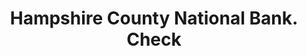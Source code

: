 ---
doi: 10.7916/D8Q541M8
date_other: '1880'
date_other_textual: 1880-1889
form: printed ephemera
genre:
- Checks (bank checks)
name:
- Hampshire County National Bank
object_in_context_url: https://biggert.cul.columbia.edu/items/view/ave_biggert_00496
subject_hierarchical_geographic:
- Northampton, Massachusetts, United States
subject_name:
- Hampshire County National Bank
title: Hampshire County National Bank. Check
sort_title: Hampshire County National Bank. Check
call_number: ave_biggert_00496
coordinates:
- 42.333333333333336,-72.65
pid: ave_biggert_00496
identifiers: ave_biggert_00496
thumbnail: https://derivativo-3.library.columbia.edu/iiif/2/ldpd:343515/full/!256,256/0/native.jpg
permalink: "/biggert/ave_biggert_00496/"
layout: iiif-image-page
---